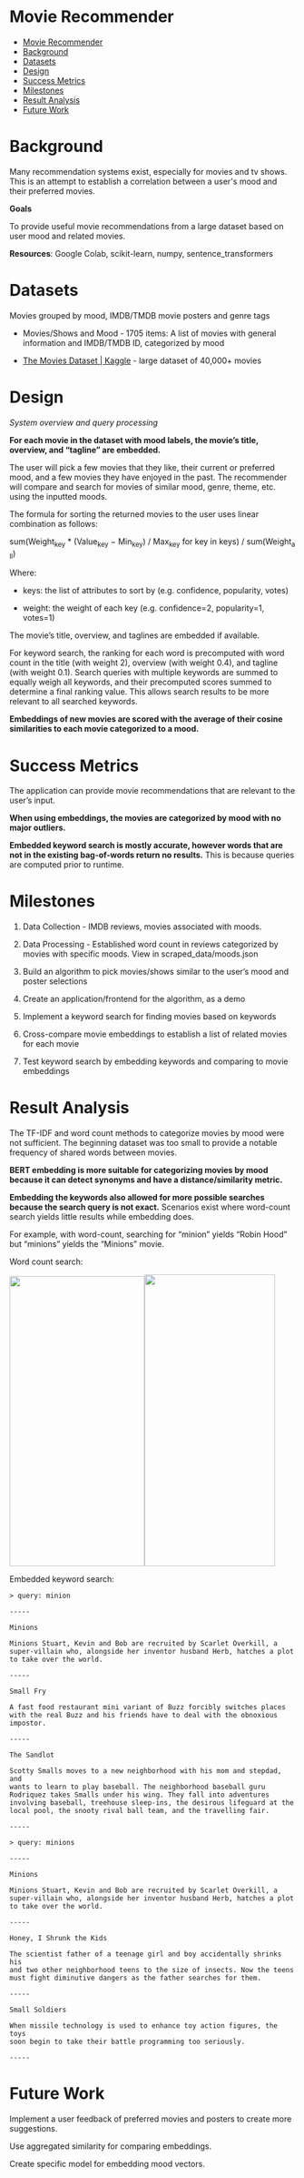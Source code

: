 # Movie Recommender

- [Movie Recommender](#movie-recommender)
- [Background](#background)
- [Datasets](#datasets)
- [Design](#design)
- [Success Metrics](#success-metrics)
- [Milestones](#milestones)
- [Result Analysis](#result-analysis)
- [Future Work](#future-work)

Background
==========

Many recommendation systems exist, especially for movies and tv shows.
This is an attempt to establish a correlation between a user's mood and
their preferred movies.

**Goals**

To provide useful movie recommendations from a large dataset based on
user mood and related movies.

**Resources**: Google Colab, scikit-learn, numpy, sentence\_transformers

Datasets
========

Movies grouped by mood, IMDB/TMDB movie posters and genre tags

-   Movies/Shows and Mood - 1705 items: A list of movies with general information and IMDB/TMDB ID, categorized by mood

<!-- -->

-   [<u>The Movies Dataset \| Kaggle</u>](https://www.kaggle.com/datasets/rounakbanik/the-movies-dataset?select=movies_metadata.csv) - large dataset of 40,000+ movies

Design
======

*System overview and query processing*

**For each movie in the dataset with mood labels, the movie’s title,
overview, and “tagline” are embedded.**

The user will pick a few movies that they like, their current or
preferred mood, and a few movies they have enjoyed in the past. The
recommender will compare and search for movies of similar mood, genre,
theme, etc. using the inputted moods.

The formula for sorting the returned movies to the user uses linear
combination as follows:

sum(Weight<sub>key</sub> \* (Value<sub>key</sub> − Min<sub>key</sub>) / Max<sub>key</sub> for key in keys) / sum(Weight<sub>all</sub>)

Where:

-   keys: the list of attributes to sort by (e.g. confidence, popularity, votes)

-   weight: the weight of each key (e.g. confidence=2, popularity=1, votes=1)

The movie’s title, overview, and taglines are embedded if available.

For keyword search, the ranking for each word is precomputed with word
count in the title (with weight 2), overview (with weight 0.4), and
tagline (with weight 0.1). Search queries with multiple keywords are
summed to equally weigh all keywords, and their precomputed scores
summed to determine a final ranking value. This allows search results to
be more relevant to all searched keywords.

**Embeddings of new movies are scored with the average of their cosine
similarities to each movie categorized to a mood.**

Success Metrics
===============

The application can provide movie recommendations that are relevant to
the user’s input.

**When using embeddings, the movies are categorized by mood with no
major outliers.**

**Embedded keyword search is mostly accurate, however words that are not
in the existing bag-of-words return no results.** This is because
queries are computed prior to runtime.

Milestones
==========

1.  Data Collection - IMDB reviews, movies associated with moods.

2.  Data Processing - Established word count in reviews categorized by movies with specific moods. View in scraped\_data/moods.json

3.  Build an algorithm to pick movies/shows similar to the user’s mood and poster selections

4.  Create an application/frontend for the algorithm, as a demo

5.  Implement a keyword search for finding movies based on keywords

6.  Cross-compare movie embeddings to establish a list of related movies for each movie

7.  Test keyword search by embedding keywords and comparing to movie embeddings

Result Analysis
===============

The TF-IDF and word count methods to categorize movies by mood were not
sufficient. The beginning dataset was too small to provide a notable
frequency of shared words between movies.

**BERT embedding is more suitable for categorizing movies by mood
because it can detect synonyms and have a distance/similarity metric.**

**Embedding the keywords also allowed for more possible searches because
the search query is not exact.** Scenarios exist where word-count search
yields little results while embedding does.

For example, with word-count, searching for “minion” yields “Robin Hood”
but “minions” yields the “Minions” movie.

Word count search:

<img src="media/image1.png" style="width:2.48229in;height:5.30729in" /><img src="media/image2.png" style="width:2.38993in;height:5.33854in" />

Embedded keyword search:
```
> query: minion

-----

Minions

Minions Stuart, Kevin and Bob are recruited by Scarlet Overkill, a
super-villain who, alongside her inventor husband Herb, hatches a plot
to take over the world.

-----

Small Fry

A fast food restaurant mini variant of Buzz forcibly switches places
with the real Buzz and his friends have to deal with the obnoxious
impostor.

-----

The Sandlot

Scotty Smalls moves to a new neighborhood with his mom and stepdad, and
wants to learn to play baseball. The neighborhood baseball guru
Rodriquez takes Smalls under his wing. They fall into adventures
involving baseball, treehouse sleep-ins, the desirous lifeguard at the
local pool, the snooty rival ball team, and the travelling fair.

-----

> query: minions

-----

Minions

Minions Stuart, Kevin and Bob are recruited by Scarlet Overkill, a
super-villain who, alongside her inventor husband Herb, hatches a plot
to take over the world.

-----

Honey, I Shrunk the Kids

The scientist father of a teenage girl and boy accidentally shrinks his
and two other neighborhood teens to the size of insects. Now the teens
must fight diminutive dangers as the father searches for them.

-----

Small Soldiers

When missile technology is used to enhance toy action figures, the toys
soon begin to take their battle programming too seriously.

-----
```
 

Future Work
===========

Implement a user feedback of preferred movies and posters to create more
suggestions.

Use aggregated similarity for comparing embeddings.

Create specific model for embedding mood vectors.
